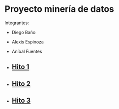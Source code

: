 # Proyecto minería de datos
Integrantes:
 - Diego Baño
 - Alexis Espinoza
 - Aníbal Fuentes

- ## [Hito 1](https://github.com/diegobano/MineriaDeDatos/wiki/Entrega-inicial)

- ## [Hito 2](https://github.com/diegobano/MineriaDeDatos/wiki/Hito-2)

- ## [Hito 3](https://github.com/diegobano/MineriaDeDatos/wiki/Hito-3)
